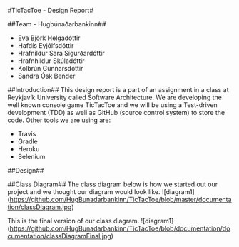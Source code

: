 #TicTacToe - Design Report#


##Team - Hugbúnaðarbankinn##

* Eva Björk Helgadóttir
* Hafdís Eyjólfsdóttir
* Hrafnildur Sara Sigurðardóttir
* Hrafnhildur Skúladóttir
* Kolbrún Gunnarsdóttir
* Sandra Ósk Bender

##Introduction##
This design report is a part of an assignment in a class at Reykjavík University called Software Architecture. 
We are developing the well known console game TicTacToe and we will be using a Test-driven development (TDD) as well as GitHub (source control system) to store the code.
Other tools we are using are:
* Travis
* Gradle
* Heroku
* Selenium

##Design##

##Class Diagram##
The class diagram below is how we started out our project and we thought our diagram would look like.
![diagram1] (https://github.com/HugBunadarbankinn/TicTacToe/blob/master/documentation/classDiagram.jpg)

This is the final version of our class diagram.
![diagram1] (https://github.com/HugBunadarbankinn/TicTacToe/blob/documentation/documentation/classDiagramFinal.jpg)